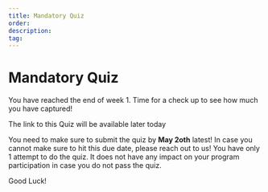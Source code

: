 ```yaml
---
title: Mandatory Quiz
order:
description: 
tag:
---
```


# Mandatory Quiz

You have reached the end of week 1. Time for a check up to see how much you have captured!

<!-- Follow this link [INSERT LINK] to submit a short pop quiz covering general questions on Cosmos and its main concepts. -->

The link to this Quiz will be available later today

<HighlightBox type="note">

You need to make sure to submit the quiz by **May 2oth** latest! In case you cannot make sure to hit this due date, please reach out to us!
You have only 1 attempt to do the quiz. It does not have any impact on your program participation in case you do not pass the quiz. 

</HighlightBox>

Good Luck!